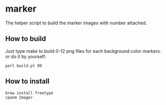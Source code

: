 # marker

The helper script to build the marker images with number attached.

## How to build

Just type make to build 0-12 png files for each background color markers. or do it by yourself:

    perl build.pl 99

## How to install

    brew install freetype
    cpanm Imager

